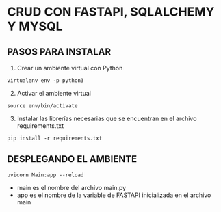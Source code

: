 # CRUD CON FASTAPI, SQLALCHEMY Y MYSQL

## PASOS PARA INSTALAR
1. Crear un ambiente virtual con Python
```
virtualenv env -p python3

```
2. Activar el ambiente virtual
```
source env/bin/activate

```
3. Instalar las librerías necesarias que se encuentran en el archivo requirements.txt
```
pip install -r requirements.txt

```

## DESPLEGANDO EL AMBIENTE
```
uvicorn Main:app --reload

```
* main es el nombre del archivo main.py
* app es el nombre de la variable de FASTAPI inicializada en el archivo main

